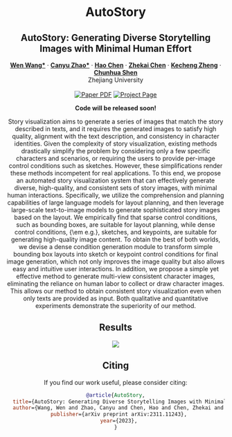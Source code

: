 
<div align="center">

<h1>AutoStory</h1>


<p align="center">

  <h2 align="center">AutoStory: Generating Diverse Storytelling Images with Minimal Human Effort</h2>
  <p align="center">
    <a href="https://github.com/encounter1997"><strong>Wen Wang*</strong></a>
    ·
    <a href="https://github.com/volcverse"><strong>Canyu Zhao*</strong></a>
    ·  
    <a href="https://scholar.google.com/citations?user=FaOqRpcAAAAJ"><strong>Hao Chen</strong></a>
    ·
    <a href="https://github.com/Aziily"><strong>Zhekai Chen</strong></a>
    ·
    <a href="https://zkcys001.github.io/"><strong>Kecheng Zheng</strong></a>
    ·
    <a href="https://cshen.github.io/"><strong>Chunhua Shen</strong></a>
    <br>
    Zhejiang University
    <br>
    </br>
        <a href="https://arxiv.org/abs/2311.11243">
        <img src='https://img.shields.io/badge/arxiv-AutoStory-blue' alt='Paper PDF'></a>
        <a href="https://aim-uofa.github.io/AutoStory/">
        <img src='https://img.shields.io/badge/Project-Website-orange' alt='Project Page'></a>
  </p>
</p>


<p align="center"><b>Code will be released soon!</b></p>

Story visualization aims to generate a series of images that match the story described in texts, and it requires the generated images to satisfy high quality, alignment with the text description, and consistency in character identities. Given the complexity of story visualization, existing methods drastically simplify the problem by considering only a few specific characters and scenarios, or requiring the users to provide per-image control conditions such as sketches. However, these simplifications render these methods incompetent for real applications. 
To this end, we propose an automated story visualization system that can effectively generate diverse, high-quality, and consistent sets of story images, with minimal human interactions. Specifically, we utilize the comprehension and planning capabilities of large language models for layout planning, and then leverage large-scale text-to-image models to generate sophisticated story images based on the layout. We empirically find that sparse control conditions, such as bounding boxes, are suitable for layout planning, while dense control conditions, {\em e.g.}, sketches, and keypoints, are suitable for generating high-quality image content. To obtain the best of both worlds, we devise a dense condition generation module to transform simple bounding box layouts into sketch or keypoint control conditions for final image generation, which not only improves the image quality but also allows easy and intuitive user interactions. 
In addition, we propose a simple yet effective method to generate multi-view consistent character images, eliminating the reliance on human labor to collect or draw character images. This allows our method to obtain consistent story visualization even when only texts are provided as input. Both qualitative and quantitative experiments demonstrate the superiority of our method.


## Results

<image src="docs/results.png" />



## Citing
If you find our work useful, please consider citing:


```BibTeX
@article{AutoStory,
  title={AutoStory: Generating Diverse Storytelling Images with Minimal Human Effort},
  author={Wang, Wen and Zhao, Canyu and Chen, Hao and Chen, Zhekai and Zheng, Kecheng and Shen, Chunhua},
  publisher={arXiv preprint arXiv:2311.11243},
  year={2023},
}
```